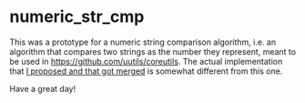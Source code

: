 # numeric_str_cmp

This was a prototype for a numeric string comparison algorithm, i.e. an algorithm that compares two strings as the number they represent,
meant to be used in https://github.com/uutils/coreutils.
The actual implementation that [I proposed and that got merged](https://github.com/uutils/coreutils/pull/2070)
is somewhat different from this one.

Have a great day!

